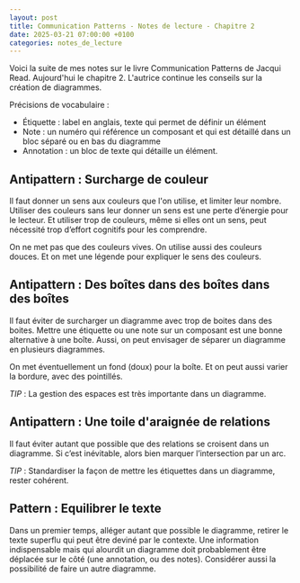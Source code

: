 ```yaml
---
layout: post
title: Communication Patterns - Notes de lecture - Chapitre 2
date: 2025-03-21 07:00:00 +0100
categories: notes_de_lecture
---
```

Voici la suite de mes notes sur le livre Communication Patterns de Jacqui Read. 
Aujourd'hui le chapitre 2. 
L'autrice continue les conseils sur la création de diagrammes. 

Précisions de vocabulaire : 
* Étiquette : label en anglais, texte qui permet de définir un élément
* Note : un numéro qui référence un composant et qui est détaillé dans un bloc séparé ou en bas du diagramme
* Annotation : un bloc de texte qui détaille un élément.

## Antipattern : Surcharge de couleur
Il faut donner un sens aux couleurs que l'on utilise, et limiter leur nombre. 
Utiliser des couleurs sans leur donner un sens est une perte d’énergie pour le lecteur. 
Et utiliser trop de couleurs, même si elles ont un sens, peut nécessité trop d’effort cognitifs pour les comprendre.  

On ne met pas que des couleurs vives. 
On utilise aussi des couleurs douces. 
Et on met une légende pour expliquer le sens des couleurs. 

## Antipattern : Des boîtes dans des boîtes dans des boîtes
Il faut éviter de surcharger un diagramme avec trop de boites dans des boites. 
Mettre une étiquette ou une note sur un composant est une bonne alternative à une boîte. 
Aussi, on peut envisager de séparer un diagramme en plusieurs diagrammes. 

On met éventuellement un fond (doux) pour la boîte. 
Et on peut aussi varier la bordure, avec des pointillés. 

*TIP* : La gestion des espaces est très importante dans un diagramme.

## Antipattern : Une toile d'araignée de relations
Il faut éviter autant que possible que des relations se croisent dans un diagramme. 
Si c’est inévitable, alors bien marquer l’intersection par un arc. 

*TIP* : Standardiser la façon de mettre les étiquettes dans un diagramme, rester cohérent. 

## Pattern : Equilibrer le texte
Dans un premier temps, alléger autant que possible le diagramme, retirer le texte superflu qui peut être deviné par le contexte. 
Une information indispensable mais qui alourdit un diagramme doit probablement être déplacée sur le côté (une annotation, ou des notes). 
Considérer aussi la possibilité de faire un autre diagramme.